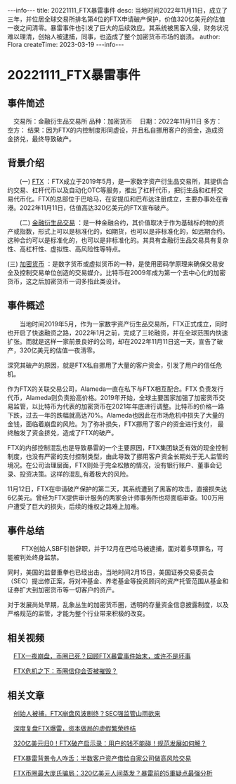 ---info---
title: 20221111_FTX暴雷事件
desc: 当地时间2022年11月11日，成立了三年，并位居全球交易所排名第4位的FTX申请破产保护，价值320亿美元的估值一夜之间清零。暴雷事件也引发了巨大的后续效应。其系统被黑客入侵，财务状况难以理清，创始人被逮捕，同事，也造成了整个加密货币市场的崩溃。
author: Flora
createTime: 2023-03-19
---info---

# 20221111_FTX暴雷事件

## 事件简述
　交易所：金融衍生品交易所
  品种：加密货币
　日期：2022年11月11日
  多方：
  空方：
  结果：因为FTX的内控制度形同虚设，并且私自挪用客户的资金，造成资金挤兑，最终导致破产。

## 背景介绍

　　(一) [FTX](https://baike.baidu.com/item/FTX/10078739?fr=aladdin) ：FTX成立于2019年5月，是一家数字资产衍生品交易所，其提供合约交易、杠杆代币以及自动化OTC等服务，推出了杠杆代币，把衍生品和杠杆交易代币化。FTX的总部位于巴哈马，在安提瓜和巴布达注册成立，主要办事处在香港。2022年11月11日，估值高达320亿美元的FTX宣布破产。

　　(二) [金融衍生品交易](https://baike.baidu.com/item/%E9%87%91%E8%9E%8D%E8%A1%8D%E7%94%9F%E5%93%81%E4%BA%A4%E6%98%93?fromtitle=%E8%A1%8D%E7%94%9F%E5%93%81%E4%BA%A4%E6%98%93&fromid=7133516&fromModule=lemma_search-box) ：是一种金融合约，其价值取决于作为基础标的物的资产或指数，形式上可以是标准化的，如期货，也可以是非标准化的，如远期合约。这种合约可以是标准化的，也可以是非标准化的。其具有金融衍生品交易具有复杂性、高杠杆性、虚拟性、高风险性等特点。

   (三) [加密货币](https://baike.baidu.com/item/%E5%8A%A0%E5%AF%86%E8%B4%A7%E5%B8%81/22415288?fromModule=lemma_search-box) ：是数字货币或虚拟货币的一种，是使用密码学原理来确保交易安全及控制交易单位创造的交易媒介。比特币在2009年成为第一个去中心化的加密货币，这之后加密货币一词多指此类设计。

## 事件概述

　　当地时间2019年5月，作为一家数字资产衍生品交易所，FTX正式成立，同时也开启了快速融资之路，2022年1月之前，完成了三轮融资，并在全球范围内快速扩张。而就是这样一家前景良好的公司，却在2022年11月11日这一天，宣告了破产，320亿美元的估值一夜清零。

   深究其破产的原因，就是FTX私自挪用了大量的客户资金，引发了用户的信任危机。

   作为FTX的关联交易公司，Alameda一直在私下与FTX相互配合。FTX 负责发行代币，Alameda则负责抬高价格。2019年开始，全球主要国家加强了加密货币交易监管，以比特币为代表的加密货币在2021年年底进行调整。比特币的价格一路下跌，过去一年的跌幅就高达70%。Alameda也因此在市场危机中损失了大量的金钱，面临着崩盘的风险。为了弥补损失，FTX挪用了客户的资金进行支付， 最终触发了资金挤兑，造成了FTX的破产。

   FTX的内部控制混乱也是导致暴雷的一个主要原因，FTX集团缺乏有效的现金控制制度，也没有严密的支付控制类型，由此导致了挪用客户资金长期处于无人监管的境况。在公司治理层面，FTX则处于完全松散的情况，没有银行账户、董事会记录、投资决策。这样的混乱,有着极大的风险。

   11月12日，FTX在申请破产保护的第二天，其系统遭到了黑客的攻击，直接损失达6亿美元。曾经为FTX提供审计服务的两家会计师事务所也将面临审查。100万用户遭受了巨大的损失，后续的维权之路难上加难。

## 事件总结
　　
   FTX创始人SBF引咎辞职，并于12月在巴哈马被逮捕，面对着多项罪名，可能被判处终身监禁。

  同时，美国的监督重拳也已经出击。当地时间2月15日，美国证券交易委员会（SEC）提出修正案，将对冲基金、养老基金等投资顾问的资产托管范围从基金和证券扩大到加密货币等一切客户的资产。

  对于发展尚处早期，乱象丛生的加密货币圈，透明的存量资金信息披露制度，以及严格规范的监管，才能为整个行业带来积极的改变。

## 相关视频
 
　[FTX一夜崩盘，币圈已死？回顾FTX暴雷事件始末，或许不是坏事](https://www.bilibili.com/video/BV1mP4y117wz/)
			
　[FTX危机之下：币圈信仰会否被摧毁？](https://haokan.baidu.com/v?pd=wisenatural&vid=10068183893250866151)

## 相关文章

　[创始人被捕，FTX崩盘风波剧终？SEC强监管山雨欲来](https://baijiahao.baidu.com/s?id=1752083224693027315&wfr=spider&for=pc)
			 
　[深度复盘FTX爆雷，资本做局的虚假繁荣终结](https://baijiahao.baidu.com/s?id=1752092096927450734&wfr=spider&for=pc)
			 
　[320亿美元归0！FTX破产启示录：用户的钱不能碰！规范发展如何解？](https://baijiahao.baidu.com/s?id=1750788129348067904&wfr=spider&for=pc)
			 
　[FTX暴雷背景令人咋舌：半数客户资产借给自家公司做高风险交易](https://baijiahao.baidu.com/s?id=1749180568455199066&wfr=spider&for=pc)
			 
　[FTX币圈最大庞氏骗局：320亿美元人间蒸发？暴雷前的5重疑点最强分析](https://cj.sina.com.cn/articles/view/2421745242/9058e65a019014twp)
			 
　　
